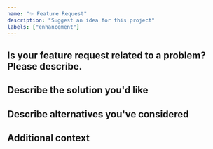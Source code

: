 ```yaml
---
name: "✨ Feature Request"
description: "Suggest an idea for this project"
labels: ["enhancement"]
---
```


## Is your feature request related to a problem? Please describe.
<!-- A clear and concise description of what the problem is. Ex. I'm always frustrated when ... -->

## Describe the solution you'd like
<!-- A clear and concise description of what you want to happen. -->

## Describe alternatives you've considered
<!-- A clear and concise description of any alternative solutions or features you've considered. -->

## Additional context
<!-- Add any other context or screenshots about the feature request here. -->
